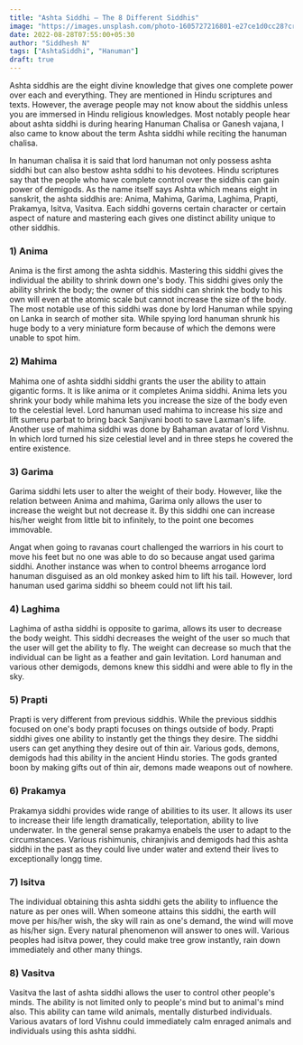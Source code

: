 ```yaml
---
title: "Ashta Siddhi – The 8 Different Siddhis"
image: "https://images.unsplash.com/photo-1605727216801-e27ce1d0cc28?crop=entropy&cs=tinysrgb&fit=max&fm=jpg&ixid=MnwxMTc3M3wwfDF8c2VhcmNofDF8fHRodW5kZXJzdG9ybXxlbnwwfHx8fDE2NjEyMTg0ODI&ixlib=rb-1.2.1&q=80&w=2000"
date: 2022-08-28T07:55:00+05:30
author: "Siddhesh N"
tags: ["AshtaSiddhi", "Hanuman"]
draft: true
---
```

Ashta siddhis are the eight divine knowledge that gives one complete power over each and everything. They are mentioned in Hindu scriptures and texts. However, the average people may not know about the siddhis unless you are immersed in Hindu religious knowledges. Most notably people hear about ashta siddhi is during hearing Hanuman Chalisa or Ganesh vajana, I also came to know about the term Ashta siddhi while reciting the hanuman chalisa.

In hanuman chalisa it is said that lord hanuman not only possess ashta siddhi but can also bestow ashta sddhi to his devotees. Hindu scriptures say that the people who have complete control over the siddhis can gain power of demigods. As the name itself says Ashta which means eight in sanskrit, the ashta siddhis are: Anima, Mahima, Garima, Laghima, Prapti, Prakamya, Isitva, Vasitva. Each siddhi governs certain character or certain aspect of nature and mastering each gives one distinct ability unique to other siddhis.

### 1) Anima

Anima is the first among the ashta siddhis. Mastering this siddhi gives the individual the ability to shrink down one's body. This siddhi gives only the ability shrink the body; the owner of this siddhi can shrink the body to his own will even at the atomic scale but cannot increase the size of the body. The most notable use of this siddhi was done by lord Hanuman while spying on Lanka in search of mother sita. While spying lord hanuman shrunk his huge body to a very miniature form because of which the demons were unable to spot him.

### 2) Mahima

Mahima one of ashta siddhi siddhi grants the user the ability to attain gigantic forms. It is like anima or it completes Anima siddhi. Anima lets you shrink your body while mahima lets you increase the size of the body even to the celestial level. Lord hanuman used mahima to increase his size and lift sumeru parbat to bring back Sanjivani booti to save Laxman's life. Another use of mahima siddhi was done by Bahaman avatar of lord Vishnu. In which lord turned his size celestial level and in three steps he covered the entire existence.

### 3) Garima

Garima siddhi lets user to alter the weight of their body. However, like the relation between Anima and mahima, Garima only allows the user to increase the weight but not decrease it. By this siddhi one can increase his/her weight from little bit to infinitely, to the point one becomes immovable.

Angat when going to ravanas court challenged the warriors in his court to move his feet but no one was able to do so because angat used garima siddhi. Another instance was when to control bheems arrogance lord hanuman disguised as an old monkey asked him to lift his tail. However, lord hanuman used garima siddhi so bheem could not lift his tail.

### 4) Laghima

Laghima of astha siddhi is opposite to garima, allows its user to decrease the body weight. This siddhi decreases the weight of the user so much that the user will get the ability to fly. The weight can decrease so much that the individual can be light as a feather and gain levitation. Lord hanuman and various other demigods, demons knew this siddhi and were able to fly in the sky.

### 5) Prapti

Prapti is very different from previous siddhis. While the previous siddhis focused on one's body prapti focuses on things outside of body. Prapti siddhi gives one ability to instantly get the things they desire. The siddhi users can get anything they desire out of thin air. Various gods, demons, demigods had this ability in the ancient Hindu stories. The gods granted boon by making gifts out of thin air, demons made weapons out of nowhere.

### 6) Prakamya

Prakamya siddhi provides wide range of abilities to its user. It allows its user to increase their life length dramatically, teleportation, ability to live underwater. In the general sense prakamya enabels the user to adapt to the circumstances. Various rishimunis, chiranjivis and demigods had this ashta siddhi in the past as they could live under water and extend their lives to exceptionally longg time.

### 7) Isitva

The individual obtaining this ashta siddhi gets the ability to influence the nature as per ones will. When someone attains this siddhi, the earth will move per his/her wish, the sky will rain as one's demand, the wind will move as his/her sign. Every natural phenomenon will answer to ones will. Various peoples had isitva power, they could make tree grow instantly, rain down immediately and other many things.

### 8) Vasitva

Vasitva the last of ashta siddhi allows the user to control other people's minds. The ability is not limited only to people's mind but to animal's mind also. This ability can tame wild animals, mentally disturbed individuals. Various avatars of lord Vishnu could immediately calm enraged animals and individuals using this ashta siddhi.